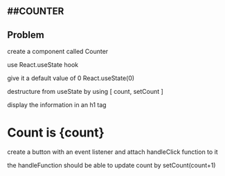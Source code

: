 ## ##COUNTER
## Problem

create a component called Counter

use React.useState hook

give it a default value of 0 React.useState(0)

destructure from useState by using [ count, setCount ]

display the information in an h1 tag <h1> Count is {count} </h1>

create a button with an event listener and attach handleClick function to it

the handleFunction should be able to update count by setCount(count+1)
